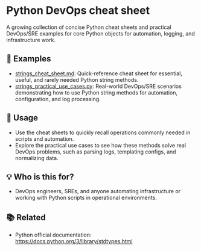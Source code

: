 # Python DevOps cheat sheet

A growing collection of concise Python cheat sheets and practical DevOps/SRE examples for core Python objects for automation, logging, and infrastructure work.

## 📄 Examples

- [strings_cheat_sheet.md](strings_cheat_sheet.md): Quick-reference cheat sheet for essential, useful, and rarely needed Python string methods.
- [strings_practical_use_cases.py](strings_practical_use_cases.py): Real-world DevOps/SRE scenarios demonstrating how to use Python string methods for automation, configuration, and log processing.

## 🚀 Usage

- Use the cheat sheets to quickly recall operations commonly needed in scripts and automation.
- Explore the practical use cases to see how these methods solve real DevOps problems, such as parsing logs, templating configs, and normalizing data.

## 💡 Who is this for?

- DevOps engineers, SREs, and anyone automating infrastructure or working with Python scripts in operational environments.

## 📚 Related

- Python official documentation: https://docs.python.org/3/library/stdtypes.html

